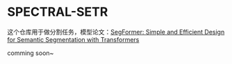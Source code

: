 # SPECTRAL-SETR

这个仓库用于做分割任务，模型论文：[SegFormer: Simple and Efficient Design for Semantic Segmentation with Transformers](http://arxiv.org/abs/2105.15203)

comming soon~


